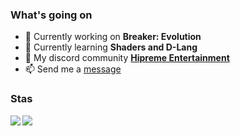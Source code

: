 ### What's going on
- 🔭 Currently working on **Breaker: Evolution**
- 🌱 Currently learning **Shaders and D-Lang** <!-- - 🤔 I’m looking for help with ...-->
- :electric_plug: My discord community [**Hipreme Entertainment**](https://discord.gg/eKQDJG)
- 📫 Send me a [message](mailto:msnmancini@hotmail.com)

### Stas
<div>
  <a href="https://github-readme-stats.vercel.app/apiusername=MrcSnm&count_private=true&show_icons=true&include_all_commits=true">
  <img  align="left" src="https://github-readme-stats.vercel.app/api?username=MrcSnm&count_private=true&show_icons=true&include_all_commits=true" />
  </a>
  <a href="https://github-readme-stats.vercel.app/api/top-langs/?username=MrcSnm&hide=javascript,php,html&layout=compact">
  <img align="left" src="https://github-readme-stats.vercel.app/api/top-langs/?username=MrcSnm&hide=javascript,php,html&layout=compact" />
  </a>
</div>

<!--
**MrcSnm/MrcSnm** is a ✨ _special_ ✨ repository because its `README.md` (this file) appears on your GitHub profile.

Here are some ideas to get you started:

- 🔭 I’m currently working on ...
- 🌱 I’m currently learning ...
- 👯 I’m looking to collaborate on ...
- 🤔 I’m looking for help with ...
- 💬 Ask me about ...
- 📫 How to reach me: ...
- 😄 Pronouns: ...
- ⚡ Fun fact: ...
-->
